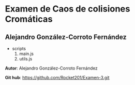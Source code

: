 # Examen de Caos de colisiones Cromáticas


## Alejandro González-Corroto Fernández 

* scripts
    1. main.js
    2. utils.js
    

**Autor**: Alejandro González-Corroto Fernández

**Git hub**: https://github.com/Rocket201/Examen-3.git